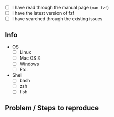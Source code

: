 <!-- ISSUES NOT FOLLOWING THIS TEMPLATE WILL BE CLOSED AND DELETED -->

<!-- Check all that apply [x] -->

- [ ] I have read through the manual page (`man fzf`)
- [ ] I have the latest version of fzf
- [ ] I have searched through the existing issues

## Info

- OS
    - [ ] Linux
    - [ ] Mac OS X
    - [ ] Windows
    - [ ] Etc.
- Shell
    - [ ] bash
    - [ ] zsh
    - [ ] fish

## Problem / Steps to reproduce


